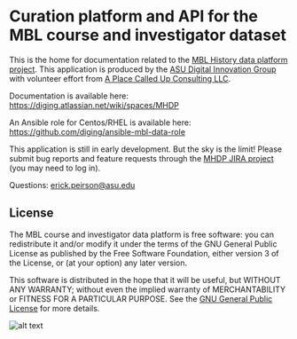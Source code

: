 # Curation platform and API for the MBL course and investigator dataset

This is the home for documentation related to the [MBL History data platform project](https://amphora.asu.edu/mbl-data/). This application is produced by the [ASU Digital Innovation Group](https://diging.asu.edu) with volunteer effort from [A Place Called Up Consulting LLC](http://www.aplacecalledup.com). 

Documentation is available here: https://diging.atlassian.net/wiki/spaces/MHDP

An Ansible role for Centos/RHEL is available here: https://github.com/diging/ansible-mbl-data-role

This application is still in early development. But the sky is the limit! Please submit bug reports and feature requests through the [MHDP JIRA project](https://diging.atlassian.net/projects/MHDP/summary) (you may need to log in).

Questions: erick.peirson@asu.edu

License
-------
The MBL course and investigator data platform is free software: you 
can redistribute it and/or modify it under the terms of the GNU General 
Public License as published by the Free Software Foundation, either 
version 3 of the License, or (at your option) any later version.

This software is distributed in the hope that it will be useful,
but WITHOUT ANY WARRANTY; without even the implied warranty of
MERCHANTABILITY or FITNESS FOR A PARTICULAR PURPOSE.  See the
[GNU General Public License](http://www.gnu.org/licenses/) for more details.

![alt text](http://www.gnu.org/graphics/gplv3-127x51.png "GNU GPL 3")
